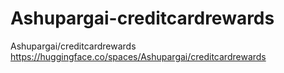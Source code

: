 # Ashupargai-creditcardrewards
Ashupargai/creditcardrewards
https://huggingface.co/spaces/Ashupargai/creditcardrewards
